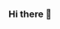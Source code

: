 ### Hi there 🦄

<!--
**KgosiTshepo/KgosiTshepo** is a ✨ _special_ ✨ repository because its `README.md` (this file) appears on your GitHub profile.


